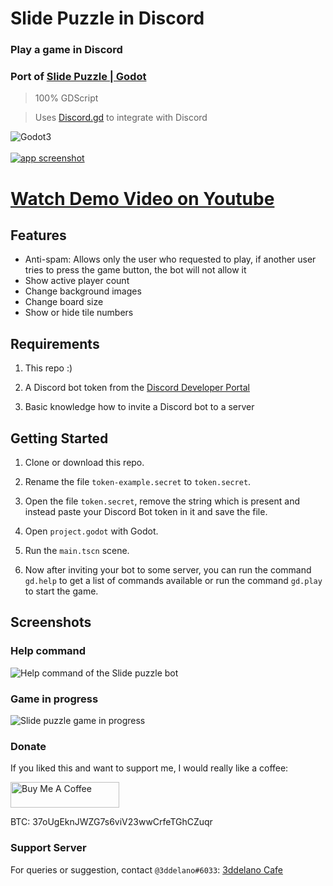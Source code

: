 Slide Puzzle in Discord
=========================================
### Play a game in Discord

### Port of [Slide Puzzle | Godot](https://github.com/3ddelano/slide-puzzle-godot)

> 100% GDScript

> Uses [Discord.gd](https://github.com/3ddelano/discord.gd) to integrate with Discord


<img alt="Godot3" src="https://img.shields.io/badge/-Godot 3.3.x-478CBF?style=for-the-badge&logo=godotengine&logoWidth=20&logoColor=white" />
<br><br>
<a href="https://www.youtube.com/watch?v=l78ePrw10jE" target="_blank"><img alt="app screenshot" src="https://cdn.discordapp.com/attachments/360062738615107605/906217702539030618/thumbnail.png"></a>

# [Watch Demo Video on Youtube](https://www.youtube.com/watch?v=l78ePrw10jE)


Features
--------------
- Anti-spam: Allows only the user who requested to play, if another user tries to press the game button, the bot will not allow it
- Show active player count
- Change background images
- Change board size
- Show or hide tile numbers

Requirements
----------

1. This repo :)

2. A Discord bot token from the [Discord Developer Portal](https://discord.com/developers/applications)

3. Basic knowledge how to invite a Discord bot to a server

Getting Started
----------

1. Clone or download this repo.

2. Rename the file `token-example.secret` to `token.secret`.

3. Open the file `token.secret`, remove the string which is present and instead paste your Discord Bot token in it and save the file.

3. Open `project.godot` with Godot.

4. Run the `main.tscn` scene.

5. Now after inviting your bot to some server, you can run the command `gd.help` to get a list of commands available or run the command `gd.play` to start the game.

Screenshots
----------

### Help command
<img alt="Help command of the Slide puzzle bot" src="https://cdn.discordapp.com/attachments/360062738615107605/906215143061475388/unknown.png" />

### Game in progress
<img alt="Slide puzzle game in progress" src="https://cdn.discordapp.com/attachments/360062738615107605/906215649339134012/unknown.png" />



### Donate
If you liked this and want to support me, I would really like a coffee:

<a href="https://www.buymeacoffee.com/3ddelano" target="_blank"><img height="41" width="174" src="https://cdn.buymeacoffee.com/buttons/v2/default-red.png" alt="Buy Me A Coffee" width="150" ></a>

BTC: 37oUgEknJWZG7s6viV23wwCrfeTGhCZuqr

### Support Server
For queries or suggestion, contact `@3ddelano#6033`: [3ddelano Cafe](https://discord.gg/FZY9TqW)